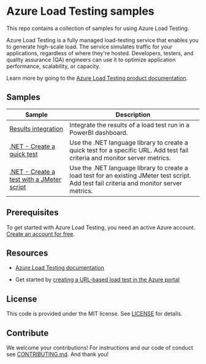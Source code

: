 # Azure Load Testing samples

This repo contains a collection of samples for using Azure Load Testing.

Azure Load Testing is a fully managed load-testing service that enables you to generate high-scale load. The service simulates traffic for your applications, regardless of where they're hosted. Developers, testers, and quality assurance (QA) engineers can use it to optimize application performance, scalability, or capacity.

Learn more by going to the [Azure Load Testing product documentation](https://learn.microsoft.com/azure/load-testing).

## Samples

| Sample | Description |
| ------ | ----------- |
| [Results integration](./Results-integration/README.md) | Integrate the results of a load test run in a PowerBI dashboard. |
| [.NET - Create a quick test](./sdk-samples/dotnet/azure-load-testing-dotnet-quick-test/README.md) | Use the .NET language library to create a quick test for a specific URL. Add test fail criteria and monitor server metrics. |
| [.NET - Create a test with a JMeter script](./sdk-samples/dotnet/azure-load-testing-dotnet-jmeter-test/README.md) | Use the .NET language library to create a load test for an existing JMeter test script. Add test fail criteria and monitor server metrics. |

## Prerequisites

To get started with Azure Load Testing, you need an active Azure account. [Create an account for free](https://azure.microsoft.com/free/?WT.mc_id=A261C142F).

## Resources

* [Azure Load Testing documentation](https://learn.microsoft.com/azure/load-testing)

* Get started by [creating a URL-based load test in the Azure portal](https://learn.microsoft.com/azure/load-testing/quickstart-create-and-run-load-test)

## License

This code is provided under the MIT license. See [LICENSE](./LICENSE.md) for details.

## Contribute

We welcome your contributions! For instructions and our code of conduct see [CONTRIBUTING.md](./CONTRIBUTING.md). And thank you!
